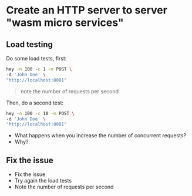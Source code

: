 # Create an HTTP server to server "wasm micro services"

## Load testing

Do some load tests, first:

```bash
hey -n 100 -c 1 -m POST \
-d 'John Doe' \
"http://localhost:8081" 
```
> note the number of requests per second

Then, do a second test:

```bash
hey -n 100 -c 10 -m POST \
-d 'John Doe' \
"http://localhost:8081" 
```

- What happens when you increase the number of concurrent requests?
- Why?

## Fix the issue

- Fix the issue
- Try again the load tests
- Note the number of requests per second


